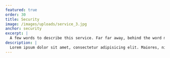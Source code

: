 ```yaml
---
featured: true
order: 30
title: Security
image: /images/uploads/service_3.jpg
anchor: security
excerpt: |
  A few words to describe this service. Far far away, behind the word mountains, far from the countries Vokalia and Consonantia.
description: |
  Lorem ipsum dolor sit amet, consectetur adipisicing elit. Maiores, nihil perspiciatis vero a modi tempora eaque quidem ducimus fuga quasi. Dolore ullam adipisci accusamus repellat laborum, omnis quo recusandae et. Lorem ipsum dolor sit amet, consectetur adipisicing elit. Possimus impedit accusantium quaerat similique sit molestiae consectetur dignissimos. Beatae quos magnam, dolores, eveniet ducimus, neque incidunt consequatur obcaecati sunt nobis repellendus!
---
```


